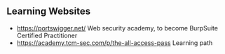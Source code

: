 
## Learning Websites
-  https://portswigger.net/  Web security academy, to become BurpSuite Certified Practitioner
- https://academy.tcm-sec.com/p/the-all-access-pass Learning path
 